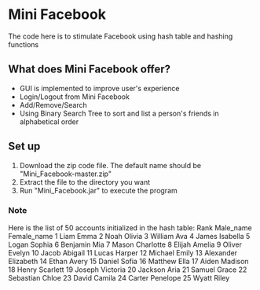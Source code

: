 # Mini Facebook
The code here is to stimulate Facebook using hash table and hashing functions

## What does Mini Facebook offer?
* GUI is implemented to improve user's experience
* Login/Logout from Mini Facebook
* Add/Remove/Search 
* Using Binary Search Tree to sort and list a person's friends in alphabetical order

## Set up
1. Download the zip code file. The default name should be "Mini_Facebook-master.zip"
2. Extract the file to the directory you want
3. Run "Mini_Facebook.jar" to execute the program

### Note
Here is the list of 50 accounts initialized in the hash table:
Rank Male_name Female_name1    Liam      Emma2    Noah      Olivia3    William   Ava4    James     Isabella5    Logan     Sophia6    Benjamin  Mia7    Mason     Charlotte8    Elijah    Amelia9    Oliver    Evelyn10   Jacob     Abigail11   Lucas     Harper12   Michael   Emily13   Alexander Elizabeth14   Ethan     Avery15   Daniel    Sofia16   Matthew   Ella17   Aiden     Madison18   Henry     Scarlett19   Joseph    Victoria20   Jackson   Aria21   Samuel    Grace22   Sebastian Chloe23   David     Camila24   Carter    Penelope25   Wyatt     Riley

